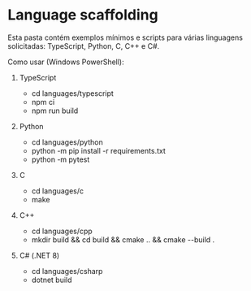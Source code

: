 # Language scaffolding

Esta pasta contém exemplos mínimos e scripts para várias linguagens solicitadas: TypeScript, Python, C, C++ e C#.

Como usar (Windows PowerShell):

1. TypeScript
   - cd languages/typescript
   - npm ci
   - npm run build

2. Python
   - cd languages/python
   - python -m pip install -r requirements.txt
   - python -m pytest

3. C
   - cd languages/c
   - make

4. C++
   - cd languages/cpp
   - mkdir build && cd build && cmake .. && cmake --build .

5. C# (.NET 8)
   - cd languages/csharp
   - dotnet build

